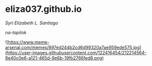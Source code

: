 # eliza037.github.io
*Syri Elizabeth L. Santiago*

*na-tapilok*









![https://www.meme-arsenal.com/memes/897ed244b2cd6d99320a7ae959ede575.jpg](https://user-images.githubusercontent.com/122416454/212214564-8e40c0e6-a121-465d-9e6b-19fb2766fed8.png)




